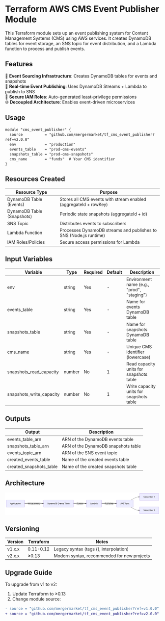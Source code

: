 # Terraform AWS CMS Event Publisher Module

This Terraform module sets up an event publishing system for Content Management Systems (CMS) using AWS services. It creates DynamoDB tables for event storage, an SNS topic for event distribution, and a Lambda function to process and publish events.

## Features
🚀 **Event Sourcing Infrastructure**: Creates DynamoDB tables for events and snapshots  
🔔 **Real-time Event Publishing**: Uses DynamoDB Streams + Lambda to publish to SNS  
🔐 **Secure IAM Roles**: Auto-generated least-privilege permissions  
🌐 **Decoupled Architecture**: Enables event-driven microservices  

## Usage
```hcl
module "cms_event_publisher" {
  source          = "github.com/mergermarket/tf_cms_event_publisher?ref=v2.0.0"
  env             = "production"
  events_table    = "prod-cms-events"
  snapshots_table = "prod-cms-snapshots"
  cms_name        = "funds"  # Your CMS identifier
}
```

## Resources Created
| Resource Type | Purpose |
|--------------|---------|
| DynamoDB Table (Events) | Stores all CMS events with stream enabled (aggregateId + rowKey) |
| DynamoDB Table (Snapshots) | Periodic state snapshots (aggregateId + id) |
| SNS Topic | Distributes events to subscribers |
| Lambda Function | Processes DynamoDB streams and publishes to SNS (Node.js runtime) |
| IAM Roles/Policies | Secure access permissions for Lambda |

## Input Variables
| Variable | Type | Required | Default | Description |
|----------|------|----------|---------|-------------|
| env | string | Yes | - | Environment name (e.g., "prod", "staging") |
| events_table | string | Yes | - | Name for events DynamoDB table |
| snapshots_table | string | Yes | - | Name for snapshots DynamoDB table |
| cms_name | string | Yes | - | Unique CMS identifier (lowercase) |
| snapshots_read_capacity | number | No | 1 | Read capacity units for snapshots table |
| snapshots_write_capacity | number | No | 1 | Write capacity units for snapshots table |

## Outputs
| Output | Description |
|--------|-------------|
| events_table_arn | ARN of the DynamoDB events table |
| snapshots_table_arn | ARN of the DynamoDB snapshots table |
| events_topic_arn | ARN of the SNS event topic |
| created_events_table | Name of the created events table |
| created_snapshots_table | Name of the created snapshots table |

## Architecture
![Architecture Diagram](./doc/architecture.png)

## Versioning
| Version | Terraform | Notes |
|---------|-----------|-------|
| v1.x.x | 0.11-0.12 | Legacy syntax (tags {}, interpolation) |
| v2.x.x | ≥0.13 | Modern syntax, recommended for new projects |

## Upgrade Guide
To upgrade from v1 to v2:

1. Update Terraform to ≥0.13
2. Change module source:

```diff
- source = "github.com/mergermarket/tf_cms_event_publisher?ref=v1.0.0"
+ source = "github.com/mergermarket/tf_cms_event_publisher?ref=v2.0.0"

